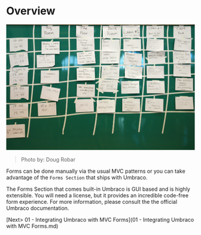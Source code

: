 # Overview

![3653781374_ee4a82dbde_o.jpg](assets/3653781374_ee4a82dbde_o.jpg)
>Photo by: Doug Robar

Forms can be done manually via the usual MVC patterns or you can take advantage of the `Forms Section` that ships with Umbraco.  

The Forms Section that comes built-in Umbraco is GUI based and is highly extensible.  You will need a license, but it provides an incredible code-free form experience.  For more information, please consult the the official Umbraco documentation.

[Next> 01 - Integrating Umbraco with MVC Forms](01 - Integrating Umbraco with MVC Forms.md)